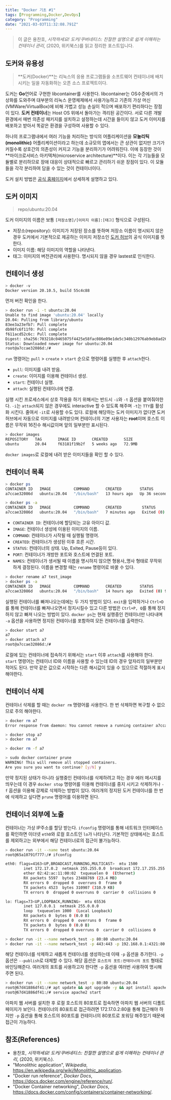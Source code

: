```yaml
---
title: "Docker 기초 #1"
tags: [Programming,Docker,DevOps]
category: "Programming"
date: "2021-03-03T11:32:08.791Z"
---
```


> 이 글은 용찬호, *시작하세요! 도커/쿠버네티스: 친절한 설명으로 쉽게 이해하는 컨테이너 관리*, (2020, 위키북스)를 읽고 정리한 포스트입니다.

## 도커와 유용성

> **도커(Docker)**는 리눅스의 응용 프로그램들을 소프트웨어 컨테이너에 배치시키는 일을 자동화하는 오픈 소스 프로젝트이다.

도커는 **Go**언어로 구현한 libcontainer를 사용한다. libcontainer는 OS수준에서의 가상화를 도와주며 대부분의 리눅스 운영체제에서 사용가능하고 기존의 가상 머신(VMWare/VirtualBox)에 비해 가볍고 성능 손실이 적으며 배포하기 편리하다는 장점이 있다. **도커 컨테이너**는 Host OS 위에서 돌아가는 격리된 공간이다. 서로 다른 개발환경에서 매번 의존성 패키지를 설치하고 설정하는데 시간을 들이지 않고 도커 이미지를 배포하고 받아서 똑같은 환경을 구성하여 사용할 수 있다.

하나의 프로그램내에서 여러 기능을 처리하는 방식의 어플리케이션을 **모놀리틱(monolithic)** 어플리케이션이라고 하는데 소규모의 앱에서는 큰 상관이 없지만 크기가 커질수록 상호간의 의존성이 커지고 기능을 분리하기가 어려워진다. 이에 등장한 것이 **마이크로서비스 아키텍쳐(microservice architecture)**이다. 이는 각 기능들을 모듈별로 분리하므로 장애 대응이 상대적으로 빠르고 관리하기 쉬운 장점이 있다. 이 모듈들을 각각 분리하여 담을 수 있는 것이 컨테이너이다.

도커 설치 방법은 [공식 홈페이지](https://docs.docker.com/engine/install/ubuntu/)에서 상세하게 설명하고 있다.

## 도커 이미지

> repo/ubuntu:20.04

도커 이미지의 이름은 보통 `[저장소명]/[이미지 이름]:[태그]` 형식으로 구성된다.

- 저장소(repository): 이미지가 저장된 장소를 뜻하며 저장소 이름이 명시되지 않은 경우 도커에서 기본적으로 제공하는 이미지 저장소인 [도커 허브](https://hub.docker.com/)의 공식 이미지를 뜻한다.
- 이미지 이름: 해당 이미지의 역할을 나타낸다.
- 태그: 이미지의 버전관리에 사용한다. 명시되지 않을 경우 lastest로 인식한다.

## 컨테이너 생성

```bash
> docker -v
Docker version 20.10.5, build 55c4c88
```

먼저 버전 확인을 한다.

```bash
> docker run -i -t ubuntu:20.04
Unable to find image 'ubuntu:20.04' locally
20.04: Pulling from library/ubuntu
83ee3a23efb7: Pull complete 
db98fc6f11f0: Pull complete 
f611acd52c6c: Pull complete 
Digest: sha256:703218c0465075f4425e58fac086e09e1de5c340b12976ab9eb8ad26615c3715
Status: Downloaded newer image for ubuntu:20.04
root@a7ccae32086d:/# 
```

`run` 명령어는 `pull` > `create` > `start` 순으로 명령어를 실행한 후 `attach`한다.

- `pull`: 이미지를 내려 받음.
- `create`: 이미지를 이용해 컨테이너 생성.
- `start`: 컨테이너 실행.
- `attach`: 실행된 컨테이너에 연결.

실행 시킨 프로세스에서 상호 작용을 하기 위해서는 반드시 `-i`와 `-t` 옵션을 붙여줘야한다. `-i`는 `attach`되지 않은 경우에도 interactive 할 수 있도록 해주며 `-t`는 `TTY`를 활성화 시킨다. 줄여서 `-it`로 사용할 수도 있다. 로컬에 해당하는 도커 이미지가 없다면 도커 허브에서 자동으로 이미지를 내려받으며 컨테이너의 기본 사용자는 **root**이며 호스트 이름은 무작위 16진수 해시값이며 앞의 일부분만 표시된다.

```bash
> docker images
REPOSITORY   TAG       IMAGE ID       CREATED       SIZE
ubuntu       20.04     f63181f19b2f   5 weeks ago   72.9MB
```

`docker images`로 로컬에 내려 받은 이미지들을 확인 할 수 있다.

## 컨테이너 목록

```bash
> docker ps
CONTAINER ID   IMAGE          COMMAND       CREATED        STATUS          PORTS     NAMES
a7ccae32086d   ubuntu:20.04   "/bin/bash"   13 hours ago   Up 36 seconds             determined_galileo

> docker ps -a
CONTAINER ID   IMAGE          COMMAND       CREATED         STATUS                     PORTS     NAMES
a7ccae32086d   ubuntu:20.04   "/bin/bash"   7 minutes ago   Exited (0) 7 seconds ago             determined_galileo
```

- `CONTAINER ID`: 컨테이너에 할당되는 고유 아이디 값.
- `IMAGE`: 컨테이너 생성에 이용된 이미지의 이름.
- `COMMAND`: 컨테이너가 시작될 때 실행될 명령어.
- `CREATED`: 컨테이너가 생성된 이후 흐른 시간.
- `STATUS`: 컨테이너의 상태. Up, Exited, Pause등이 있다.
- `PORT`: 컨테이너가 개방한 포트와 호스트에 연결된 포트.
- `NAMES`: 컨테이너가 생서될 때 이름을 명시하지 않으면 형용사_명사 형태로 무작위하게 결정된다. 이름을 변경할 때는 `rename` 명령어로 바꿀 수 있다.

```bash
> docker rename a7 test_image
> docker ps -a
CONTAINER ID   IMAGE          COMMAND       CREATED        STATUS                     PORTS     NAMES
a7ccae32086d   ubuntu:20.04   "/bin/bash"   14 hours ago   Exited (0) 9 minutes ago             test_image
```

실행된 컨테이너를 빠져나오는데에는 두 가지 방법이 있다. `exit`을 입력하거나 `Ctrl+D`를 통해 컨테이너를 빠져나오면서 정지시킬수 있고 다른 방법은 `Ctrl+P, Q`를 통해 정지하지 않고 빠져 나오는 방법이 있다. `docker ps`는 현재 실행중인 컨테이너만 나타내며 `-a` 옵션을 사용하면 정지된 컨테이너를 포함하여 모든 컨테이너를 출력한다.

```bash
> docker start a7
a7
> docker attach a7
root@a7ccae32086d:/#
```

로컬에 있는 컨테이너에 접속하기 위해서는 `start` 이후 `attach`를 사용해야 한다. `start` 명령어는 컨테이너 ID와 이름을 사용할 수 있는데 ID의 경우 앞자리의 일부분만 적어도 된다. 만약 같은 값으로 시작하는 다른 해시값이 있을 수 있으므로 적절하게 표시해야한다.

## 컨테이너 삭제

컨테이너 삭제를 할 때는 `docker rm` 명령어를 사용한다. 한 번 삭제하면 복구할 수 없으므로 주의 해야한다.

```bash
> docker rm a7
Error response from daemon: You cannot remove a running container a7ccae32086dd7d70b13db01ba67d2b68b5fd5f4d2ce4f526b1d2e4bd8aa0280. Stop the container before attempting removal or force remove

> docker stop a7
> docker rm a7

> docker rm -f a7

> sudo docker container prune     
WARNING! This will remove all stopped containers.
Are you sure you want to continue? [y/N] y
```

만약 정지된 상태가 아니라 실행중인 컨테이너를 삭제하려고 하는 경우 에러 메시지를 띄우는데 이 경우 `docker stop` 명령어를 이용해 컨테이너를 중지 시키고 삭제하거나 `-f` 옵션을 이용해 강제로 삭제하는 방법이 있다. 여러개의 정지된 도커 컨테이너를 한 번에 삭제하고 싶다면 `prune` 명령어를 이용하면 된다.

## 컨테이너 외부에 노출

컨테이너는 가상 IP주소를 할당 받는다. `ifconfig` 명령어를 통해 네트워크 인터페이스를 확인하면 이더넷 `eth0`와 로컬 호스트인 `lo`가 나타난다. 기본적인 상태에서는 호스트를 제외하고는 외부에서 해당 컨테이너로의 접근이 불가능하다.

```bash
> docker run -it --name test ubuntu:20.04
root@65a10791f777:/# ifconfig

eth0: flags=4163<UP,BROADCAST,RUNNING,MULTICAST>  mtu 1500
        inet 172.17.0.2  netmask 255.255.0.0  broadcast 172.17.255.255
        ether 02:42:ac:11:00:02  txqueuelen 0  (Ethernet)
        RX packets 5597  bytes 23488769 (23.4 MB)
        RX errors 0  dropped 0  overruns 0  frame 0
        TX packets 4523  bytes 310907 (310.9 KB)
        TX errors 0  dropped 0 overruns 0  carrier 0  collisions 0

lo: flags=73<UP,LOOPBACK,RUNNING>  mtu 65536
        inet 127.0.0.1  netmask 255.0.0.0
        loop  txqueuelen 1000  (Local Loopback)
        RX packets 0  bytes 0 (0.0 B)
        RX errors 0  dropped 0  overruns 0  frame 0
        TX packets 0  bytes 0 (0.0 B)
        TX errors 0  dropped 0 overruns 0  carrier 0  collisions 0
```

```bash
> docker run -it --name network_test -p 80:80 ubuntu:20.04
> docker run -it --name network_test -p 443:443 -p 192.168.0.1:4321:80 ubuntu:20.04
```

해당 컨테이너를 삭제하고 새롭게 컨테이너를 생성하는데 이때 `-p` 옵션을 추가한다. `-p` 옵션은 `--publish`로 대체할 수 있다. 해당 옵션은 `호스트의 포트:컨테이너의 포트` 형태로 바인딩해준다. 여러개의 포트를 사용하고자 한다면 `-p` 옵션을 여러번 사용하여 명시해주면 된다.

```bash
> docker run -it --name network_test -p 80:80 ubuntu:20.04
root@67d41886df41:/# apt update && apt upgrade -y && apt install apache2 -y
root@67d41886df41:/# service apache2 start
```

아파치 웹 서버를 설치한 후 로컬 호스트의 80포트로 접속하면 아파치 웹 서버의 디폴트 페이지가 보인다. 컨테이너의 80포트로 접근하려면 172.17.0.2:80을 통해 접근해야 하지만 `-p` 옵션을 통해 호스트의 80포트를 컨테이너의 80포트로 포워딩 해주었기 때문에 접근이 가능하다.

## 참조(References)

- 용찬호, *시작하세요! 도커/쿠버네티스: 친절한 설명으로 쉽게 이해하는 컨테이너 관리*, (2020, 위키북스).
- "Monolithic application", *Wikipedia*, https://en.wikipedia.org/wiki/Monolithic_application.
- "Docker run reference", *Docker Docs*, https://docs.docker.com/engine/reference/run/.
- "Docker Container networking", *Docker Docs*, https://docs.docker.com/config/containers/container-networking/.